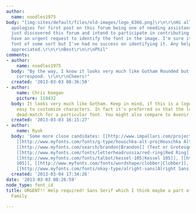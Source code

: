 ```yaml
---
author:
  name: noodles1975
body: "[img:sites/default/files/old-images/logo_6366.png]\r\n\r\nHi all,\r\n\r\nMy
  apologies for first post on this forum being one of needing assistance. I've only
  just discovered this forum and intend to participate in contributing in the future.\r\n\r\nI
  have an urgent request to identify the font in the image. I'm sure it's a Gothic
  font of some sort but I've had no success on identifying it. Any help would be most
  appreciated.\r\n\r\nBest\r\n\r\nPhil"
comments:
- author:
    name: noodles1975
  body: "By the way, I know it looks very much like Gotham Rounded but the 'E' doesn't
    correspond. \r\n\r\nCheers!"
  created: '2013-03-03 08:36:50'
- author:
    name: Chris Keegan
    picture: 110432
  body: It looks very much like Gotham. Keep in mind, if this is a logo it's very
    easy to customize characters. In fact it's preferred so that the logo isn't a
    dead-match for a particular font. You might also compare to Avenir and Proxima.
  created: '2013-03-03 16:15:27'
- author:
    name: Ryuk
  body: 'Some more close candidates: [[http://www.impallari.com/projects/overview/matt-mcinerneys-raleway-family|Raleway]],
    [[http://www.myfonts.com/fonts/g-type/houschka-alt-pro|Houschka Alt]], [[http://www.myfonts.com/fonts/gautier/maax|Maax]],
    [[http://www.myfonts.com/search/brandon|Brandon]] (Text or Grotesque), [[http://www.myfonts.com/fonts/ahmet-altun/halis-gr|Halis]],  [[http://www.google.com/webfonts/specimen/Montserrat|Montserrat]],
    [[http://www.myfonts.com/fonts/letterheadrussia/red-ring|Red Ring]], [[http://www.martinplusfonts.com/realistnormal/try.html|Realist]],
    [[http://www.myfonts.com/fonts/talbot/kessel-105|Kessel 105]], [[http://www.myfonts.com/fonts/talbot/kaleko-105|Kaleko
    105]], [[http://www.myfonts.com/fonts/wordshape/clobber|Clobber]], [[http://www.myfonts.com/fonts/wordshape/smythe-sans|SmytheSans]],
    [[http://www.myfonts.com/fonts/okay-type/alright-sans|Alright Sans]]'
  created: '2013-03-04 17:34:26'
date: '2013-03-03 08:26:59'
node_type: font_id
title: URGENT!! Help required! Sans Serif which I think maybe a part of the Gothic
  Family

---
```

